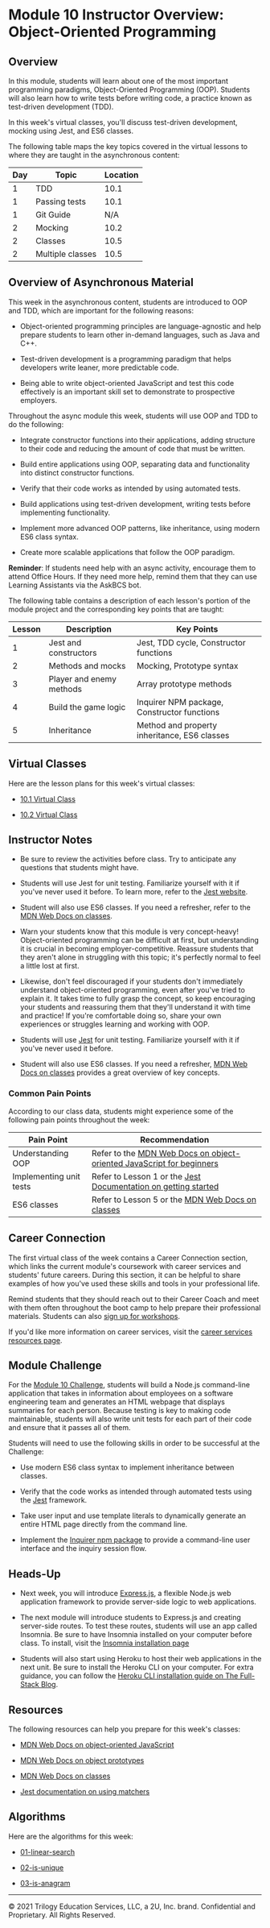 # Module 10 Instructor Overview: Object-Oriented Programming

## Overview

In this module, students will learn about one of the most important programming paradigms, Object-Oriented Programming (OOP). Students will also learn how to write tests before writing code, a practice known as test-driven development (TDD).

In this week's virtual classes, you'll discuss test-driven development, mocking using Jest, and ES6 classes.

The following table maps the key topics covered in the virtual lessons to where they are taught in the asynchronous content:

| Day  | Topic              | Location |
| ---  | ---                | ---      |
| 1    | TDD                | 10.1     |
| 1    | Passing tests      | 10.1     |
| 1    | Git Guide          | N/A      |
| 2    | Mocking            | 10.2     |
| 2    | Classes            | 10.5     |
| 2    | Multiple classes   | 10.5     |

## Overview of Asynchronous Material

This week in the asynchronous content, students are introduced to OOP and TDD, which are important for the following reasons:

* Object-oriented programming principles are language-agnostic and help prepare students to learn other in-demand languages, such as Java and C++.

* Test-driven development is a programming paradigm that helps developers write leaner, more predictable code.

* Being able to write object-oriented JavaScript and test this code effectively is an important skill set to demonstrate to prospective employers.

Throughout the async module this week, students will use OOP and TDD to do the following:

* Integrate constructor functions into their applications, adding structure to their code and reducing the amount of code that must be written.

* Build entire applications using OOP, separating data and functionality into distinct constructor functions.

* Verify that their code works as intended by using automated tests.

* Build applications using test-driven development, writing tests before implementing functionality.

* Implement more advanced OOP patterns, like inheritance, using modern ES6 class syntax.

* Create more scalable applications that follow the OOP paradigm.

**Reminder**: If students need help with an async activity, encourage them to attend Office Hours. If they need more help, remind them that they can use Learning Assistants via the AskBCS bot.

The following table contains a description of each lesson's portion of the module project and the corresponding key points that are taught:

| Lesson   | Description                | Key Points                                                                            |
| ---      | ---                        | ---                                                                                   |
| 1        | Jest and constructors      | Jest, TDD cycle, Constructor functions                                                |
| 2        | Methods and mocks          | Mocking, Prototype syntax                                                             |
| 3        | Player and enemy methods   | Array prototype methods                                                               |
| 4        | Build the game logic       | Inquirer NPM package, Constructor functions                                           |
| 5        | Inheritance                | Method and property inheritance, ES6 classes                                          |

## Virtual Classes

Here are the lesson plans for this week's virtual classes:

* [10.1 Virtual Class](./10.1-REQUIRED.md)

* [10.2 Virtual Class](./10.2-REQUIRED.md)

## Instructor Notes

* Be sure to review the activities before class. Try to anticipate any questions that students might have.

* Students will use Jest for unit testing. Familiarize yourself with it if you've never used it before. To learn more, refer to the [Jest website](https://jestjs.io/).

* Student will also use ES6 classes. If you need a refresher, refer to the [MDN Web Docs on classes](https://developer.mozilla.org/en-US/docs/Web/JavaScript/Reference/Classes).

* Warn your students know that this module is very concept-heavy! Object-oriented programming can be difficult at first, but understanding it is crucial in becoming employer-competitive. Reassure students that they aren't alone in struggling with this topic; it's perfectly normal to feel a little lost at first.

* Likewise, don't feel discouraged if your students don't immediately understand object-oriented programming, even after you've tried to explain it. It takes time to fully grasp the concept, so keep encouraging your students and reassuring them that they'll understand it with time and practice! If you're comfortable doing so, share your own experiences or struggles learning and working with OOP.

* Students will use [Jest](https://jestjs.io/) for unit testing. Familiarize yourself with it if you've never used it before.

* Student will also use ES6 classes. If you need a refresher, [MDN Web Docs on classes](https://developer.mozilla.org/en-US/docs/Web/JavaScript/Reference/Classes) provides a great overview of key concepts.

### Common Pain Points

According to our class data, students might experience some of the following pain points throughout the week:

| Pain Point                | Recommendation       |
| ---                       | ---                  |
| Understanding OOP         | Refer to the [MDN Web Docs on object-oriented JavaScript for beginners](https://developer.mozilla.org/en-US/docs/Learn/JavaScript/Objects/Object-oriented_JS) |
| Implementing unit tests   | Refer to Lesson 1 or the [Jest Documentation on getting started](https://jestjs.io/docs/getting-started) |
| ES6 classes               | Refer to Lesson 5 or the [MDN Web Docs on classes](https://developer.mozilla.org/en-US/docs/Web/JavaScript/Reference/Classes)|

## Career Connection

The first virtual class of the week contains a Career Connection section, which links the current module's coursework with career services and students' future careers. During this section, it can be helpful to share examples of how you've used these skills and tools in your professional life.

Remind students that they should reach out to their Career Coach and meet with them often throughout the boot camp to help prepare their professional materials. Students can also [sign up for workshops](https://careernetwork.2u.com/?utm_medium=Academics&utm_source=boot_camp).

If you'd like more information on career services, visit the [career services resources page](https://careernetwork.2u.com/?utm_medium=Academics&utm_source=boot_camp).

## Module Challenge

For the [Module 10 Challenge](../../01-Class-Content/10-OOP/02-Challenge), students will build a Node.js command-line application that takes in information about employees on a software engineering team and generates an HTML webpage that displays summaries for each person. Because testing is key to making code maintainable, students will also write unit tests for each part of their code and ensure that it passes all of them.

Students will need to use the following skills in order to be successful at the Challenge:

* Use modern ES6 class syntax to implement inheritance between classes.

* Verify that the code works as intended through automated tests using the [Jest](https://jestjs.io/) framework.

* Take user input and use template literals to dynamically generate an entire HTML page directly from the command line.

* Implement the [Inquirer npm package](https://www.npmjs.com/package/inquirer) to provide a command-line user interface and the inquiry session flow.

## Heads-Up

* Next week, you will introduce [Express.js](https://expressjs.com/), a flexible Node.js web application framework to provide server-side logic to web applications.

* The next module will introduce students to Express.js and creating server-side routes. To test these routes, students will use an app called Insomnia. Be sure to have Insomnia installed on your computer before class. To install, visit the [Insomnia installation page](https://insomnia.rest/download)

* Students will also start using Heroku to host their web applications in the next unit. Be sure to install the Heroku CLI on your computer. For extra guidance, you can follow the [Heroku CLI installation guide on The Full-Stack Blog](https://coding-boot-camp.github.io/full-stack/heroku/how-to-install-the-heroku-cli).

## Resources

The following resources can help you prepare for this week's classes:

* [MDN Web Docs on object-oriented JavaScript](https://developer.mozilla.org/en-US/docs/Learn/JavaScript/Objects/Object-oriented_JS)

* [MDN Web Docs on object prototypes](https://developer.mozilla.org/en-US/docs/Learn/JavaScript/Objects/Object_prototypes)

* [MDN Web Docs on classes](https://developer.mozilla.org/en-US/docs/Web/JavaScript/Reference/Classes)

* [Jest documentation on using matchers](https://jestjs.io/docs/en/using-matchers)

## Algorithms

Here are the algorithms for this week:

* [01-linear-search](../../01-Class-Content/10-OOP/03-Algorithms/01-linear-search)

* [02-is-unique](../../01-Class-Content/10-OOP/03-Algorithms/02-is-unique)

* [03-is-anagram](../../01-Class-Content/10-OOP/03-Algorithms/03-is-anagram)

---
© 2021 Trilogy Education Services, LLC, a 2U, Inc. brand. Confidential and Proprietary. All Rights Reserved.
